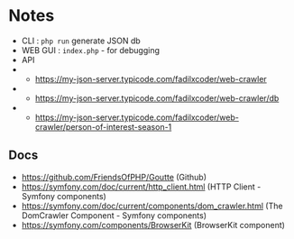 # Notes

- CLI : `php run` generate JSON db
- WEB GUI : `index.php` - for debugging
- API 
- - https://my-json-server.typicode.com/fadilxcoder/web-crawler
- - https://my-json-server.typicode.com/fadilxcoder/web-crawler/db
- - https://my-json-server.typicode.com/fadilxcoder/web-crawler/person-of-interest-season-1

## Docs

- https://github.com/FriendsOfPHP/Goutte (Github)
- https://symfony.com/doc/current/http_client.html (HTTP Client - Symfony components)
- https://symfony.com/doc/current/components/dom_crawler.html (The DomCrawler Component - Symfony components)
- https://symfony.com/components/BrowserKit (BrowserKit component)